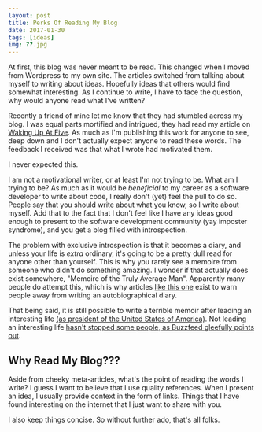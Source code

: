 ```yaml
---
layout: post
title: Perks Of Reading My Blog
date: 2017-01-30
tags: [ideas]
img: ??.jpg
---
```


At first, this blog was never meant to be read. This changed when I moved from Wordpress to my own site. The articles switched from talking about myself to writing about ideas. Hopefully ideas that others would find somewhat interesting. As I continue to write, I have to face the question, why would anyone read what I've written?

Recently a friend of mine let me know that they had stumbled across my blog. I was equal parts mortified and intrigued, they had read my article on [Waking Up At Five](http://robertsonmcclure.ca/waking-up-at-five/). As much as I'm publishing this work for anyone to see, deep down and I don't actually expect anyone to read these words. The feedback I received was that what I wrote had motivated them.

I never expected this.

I am not a motivational writer, or at least I'm not trying to be. What am I trying to be? As much as it would be _beneficial_ to my career as a software developer to write about code, I really don't (yet) feel the pull to do so. People say that you should write about what you know, so I write about myself. Add that to the fact that I don't feel like I have any ideas good enough to present to the software development community (yay imposter syndrome), and you get a blog filled with introspection.

The problem with exclusive introspection is that it becomes a diary, and unless your life is _extra_ ordinary, it's going to be a pretty dull read for anyone other than yourself. This is why you rarely see a memoire from someone who didn't do something amazing. I wonder if that actually does exist somewhere, "Memoire of the Truly Average Man". Apparently many people do attempt this, which is why articles [like this one](http://annerallen.com/how-to-write-publishable-memoir-12-dos/) exist to warn people away from writing an autobiographical diary.

That being said, it is still possible to write a terrible memoir after leading an interesting life [(as president of the United States of America)](http://www.thedailybeast.com/articles/2017/01/22/the-best-and-worst-presidential-memoirs.html). Not leading an interesting life [hasn't stopped some people, as Buzzfeed gleefully points out](https://www.buzzfeed.com/mbvd/20-of-the-most-awkward-memoirs-ever-written?utm_term=.aakG0wMxM#.ibEBx7A5A).

## Why Read My Blog???

Aside from cheeky meta-articles, what's the point of reading the words I write? I guess I want to believe that I use quality references. When I present an idea, I usually provide context in the form of links. Things that I have found interesting on the internet that I just want to share with you.

I also keep things concise. So without further ado, that's all folks.
